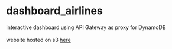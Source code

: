 # dashboard_airlines
interactive dashboard using API Gateway as proxy for DynamoDB
<br>
<br>
website hosted on s3 [here](https://s3.amazonaws.com/dynamo-in-browser/index.html)
